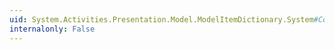 ```yaml
---
uid: System.Activities.Presentation.Model.ModelItemDictionary.System#Collections#ICollection#Count
internalonly: False
---
```

